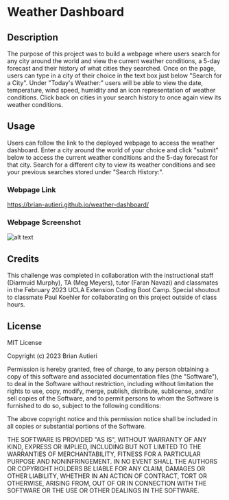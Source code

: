 # Weather Dashboard

## Description

The purpose of this project was to build a webpage where users search for any city around the world and view the current weather conditions, a 5-day forecast and their history of what cities they searched. Once on the page, users can type in a city of their choice in the text box just below "Search for a City". Under "Today's Weather:" users will be able to view the date, temperature, wind speed, humidity and an icon representation of weather conditions. Click back on cities in your search history to once again view its weather conditions. 

## Usage

Users can follow the link to the deployed webpage to access the weather dashboard. Enter a city around the world of your choice and click "submit" below to access the current weather conditions and the 5-day forecast for that city. Search for a different city to view its weather conditions and see your previous searches stored under "Search History:".

### Webpage Link

https://brian-autieri.github.io/weather-dashboard/

### Webpage Screenshot

![alt text](/assets/weather-dashboard.png)

## Credits

This challenge was completed in collaboration with the instructional staff (Diarmuid Murphy), TA (Meg Meyers), tutor (Faran Navazi) and classmates in the February 2023 UCLA Extension Coding Boot Camp. Special shoutout to classmate Paul Koehler for collaborating on this project outside of class hours.

## License

MIT License

Copyright (c) 2023 Brian Autieri

Permission is hereby granted, free of charge, to any person obtaining a copy of this software and associated documentation files (the "Software"), to deal in the Software without restriction, including without limitation the rights to use, copy, modify, merge, publish, distribute, sublicense, and/or sell copies of the Software, and to permit persons to whom the Software is furnished to do so, subject to the following conditions:

The above copyright notice and this permission notice shall be included in all copies or substantial portions of the Software.

THE SOFTWARE IS PROVIDED "AS IS", WITHOUT WARRANTY OF ANY KIND, EXPRESS OR IMPLIED, INCLUDING BUT NOT LIMITED TO THE WARRANTIES OF MERCHANTABILITY, FITNESS FOR A PARTICULAR PURPOSE AND NONINFRINGEMENT. IN NO EVENT SHALL THE AUTHORS OR COPYRIGHT HOLDERS BE LIABLE FOR ANY CLAIM, DAMAGES OR OTHER LIABILITY, WHETHER IN AN ACTION OF CONTRACT, TORT OR OTHERWISE, ARISING FROM, OUT OF OR IN CONNECTION WITH THE SOFTWARE OR THE USE OR OTHER DEALINGS IN THE SOFTWARE.

